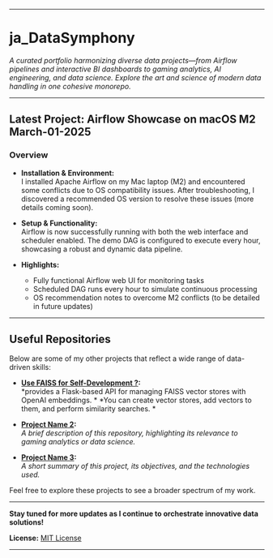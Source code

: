 
---

# ja_DataSymphony

_A curated portfolio harmonizing diverse data projects—from Airflow pipelines and interactive BI dashboards to gaming analytics, AI engineering, and data science. Explore the art and science of modern data handling in one cohesive monorepo._

---

## Latest Project: Airflow Showcase on macOS M2 March-01-2025

### Overview
- **Installation & Environment:**  
  I installed Apache Airflow on my Mac laptop (M2) and encountered some conflicts due to OS compatibility issues. After troubleshooting, I discovered a recommended OS version to resolve these issues (more details coming soon).

- **Setup & Functionality:**  
  Airflow is now successfully running with both the web interface and scheduler enabled. The demo DAG is configured to execute every hour, showcasing a robust and dynamic data pipeline.

- **Highlights:**  
  - Fully functional Airflow web UI for monitoring tasks  
  - Scheduled DAG runs every hour to simulate continuous processing  
  - OS recommendation notes to overcome M2 conflicts (to be detailed in future updates)

---

## Useful Repositories

Below are some of my other projects that reflect a wide range of data-driven skills:

- **[Use FAISS for Self-Development ?](https://github.com/wolfmib/alinex-faiss):**  
  *provides a Flask-based API for managing FAISS vector stores with OpenAI embeddings. *
  *You can create vector stores, add vectors to them, and perform similarity searches. *  

- **[Project Name 2](#):**  
  *A brief description of this repository, highlighting its relevance to gaming analytics or data science.*  

- **[Project Name 3](#):**  
  *A short summary of this project, its objectives, and the technologies used.*  

Feel free to explore these projects to see a broader spectrum of my work.

---

**Stay tuned for more updates as I continue to orchestrate innovative data solutions!**

**License:** [MIT License](LICENSE)

---
